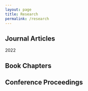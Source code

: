 ```yaml
---
layout: page
title: Research
permalink: /research
---
```


## Journal Articles

2022

## Book Chapters


## Conference Proceedings

